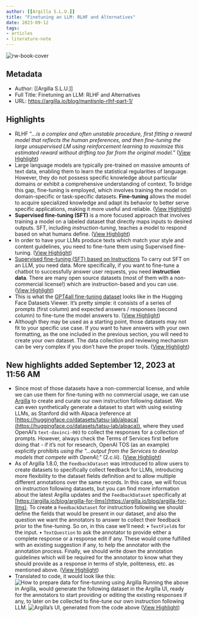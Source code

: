 ```yaml
---
author: [[Argilla S.L.U.]]
title: "Finetuning an LLM: RLHF and Alternatives"
date: 2023-09-12
tags: 
- articles
- literature-note
---
```

![rw-book-cover](https://www.argilla.io/blog/mantisnlp-rlhf/part-1-banner.png)

## Metadata
- Author: [[Argilla S.L.U.]]
- Full Title: Finetuning an LLM: RLHF and Alternatives
- URL: https://argilla.io/blog/mantisnlp-rlhf-part-1/

## Highlights
- RLHF ”*...is a complex and often unstable procedure, first fitting a reward model that reflects the human preferences, and then fine-tuning the large unsupervised LM using reinforcement learning to maximize this estimated reward without drifting too far from the original model.*” ([View Highlight](https://read.readwise.io/read/01ha49d0pzt8ks6pw7844v2ex6))
- Large language models are typically pre-trained on massive amounts of text data, enabling them to learn the statistical regularities of language. However, they do not possess specific knowledge about particular domains or exhibit a comprehensive understanding of context. To bridge this gap, fine-tuning is employed, which involves training the model on domain-specific or task-specific datasets. **Fine-tuning** allows the model to acquire specialized knowledge and adapt its behavior to better serve specific applications, making it more useful and reliable. ([View Highlight](https://read.readwise.io/read/01ha49hhkfv0tfswnja9q6vq6j))
- **Supervised fine-tuning (SFT)** is a more focused approach that involves training a model on a labeled dataset that directly maps inputs to desired outputs. SFT, including *instruction-tuning*, teaches a model to respond based on what humans define. ([View Highlight](https://read.readwise.io/read/01ha49hy9w16s6g2k0wgavdehf))
- In order to have your LLMs produce texts which match your style and content guidelines, you need to fine-tune them using Supervised fine-tuning. ([View Highlight](https://read.readwise.io/read/01ha49k68k6badqhzygf4dzhcp))
- [Supervised fine-tuning (SFT) based on Instructions](https://argilla.io/blog/mantisnlp-rlhf-part-1#supervised-fine-tuning-sft-based-on-instructions)
  To carry out SFT on an LLM, you need data. More specifically, if you want to fine-tune a chatbot to successfully answer user requests, you need **instruction data**. There are many open source datasets (most of them with a non-commercial license!) which are instruction-based and you can use. ([View Highlight](https://read.readwise.io/read/01ha49kxxsacdwyj142zhjxexe))
- This is what the [GPT4all fine-tuning dataset](https://huggingface.co/datasets/nomic-ai/gpt4all-j-prompt-generations) looks like in the Hugging Face Datasets Viewer. It’s pretty simple: it consists of a series of prompts (first column) and expected answers / responses (second column) to fine-tune the model answers to. ([View Highlight](https://read.readwise.io/read/01ha49mxfmr7yp56xs1j4cbj84))
- Although they may be used as a starting point, those datasets may not fit to your specific use case. If you want to have answers with your own formatting, as the one included in the previous section, you will need to create your own dataset. The data collection and reviewing mechanism can be very complex if you don’t have the proper tools. ([View Highlight](https://read.readwise.io/read/01ha49n6yvhgt2q0d179xyhjvf))
## New highlights added September 12, 2023 at 11:56 AM
- Since most of those datasets have a non-commercial license, and while we can use them for fine-tuning with no commercial usage, we can use [Argilla](https://argilla.io/) to create and curate our own instruction following dataset.
  We can even synthetically generate a dataset to start with using existing LLMs, as Stanford did with Alpaca (reference at [https://huggingface.co/datasets/tatsu-lab/alpaca](https://huggingface.co/datasets/tatsu-lab/alpaca)), where they used OpenAI’s `text-davinci-003` to collect the responses for a collection of prompts. However, always check the Terms of Services first before doing that - if it’s not for research, OpenAI TOS (as an example) explicitly prohibits *using the "...output from the Services to develop models that compete with OpenAI;"* (2.c.iii). ([View Highlight](https://read.readwise.io/read/01ha49qb10z3a51j17ryxhpn5h))
- As of Argilla 1.8.0, the `FeedbackDataset` was introduced to allow users to create datasets to specifically collect feedback for LLMs, introducing more flexibility to the dataset fields definition and to allow multiple different annotations over the same records.
  In this case, we will focus on instruction following datasets, but you can find more information about the latest Argilla updates and the `FeedbackDataset` specifically at [https://argilla.io/blog/argilla-for-llms](https://argilla.io/blog/argilla-for-llms).
  To create a `FeedbackDataset` for instruction following we should define the fields that would be present in our dataset, and also the question we want the annotators to answer to collect their feedback prior to the fine-tuning. So on, in this case we’ll need:
  • `TextField`s for the input.
  • `TextQuestion` to ask the annotator to provide either a complete response or a response edit if any. These would come fulfilled with an existing suggestion if any, to help the annotator with the annotation process.
  Finally, we should write down the annotation guidelines which will be required for the annotator to know what they should provide as a response in terms of style, politeness, etc. as mentioned above. ([View Highlight](https://read.readwise.io/read/01ha49s6q9ddkt0wfzpdstjt54))
- Translated to code, it would look like this:
  ![How to prepare data for fine-tunning using Argilla](https://argilla.io/blog/mantisnlp-rlhf/part-1-dataset.png)
  Running the above in Argilla, would generate the following dataset in the Argilla UI, ready for the annotators to start providing or editing the existing responses if any, to later on be collected to fine-tune our own instruction following LLM.
  ![Argilla’s UI, generated from the code above](https://argilla.io/blog/mantisnlp-rlhf/part-1-ui.png) ([View Highlight](https://read.readwise.io/read/01ha49senp9d4qsh4q7k5kxr8c))
